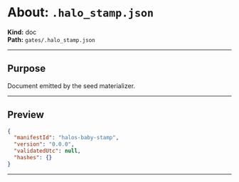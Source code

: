 # About: `.halo_stamp.json`

**Kind:** doc  
**Path:** `gates/.halo_stamp.json`

---

## Purpose

Document emitted by the seed materializer.

---

## Preview

````json
{
  "manifestId": "halos-baby-stamp",
  "version": "0.0.0",
  "validatedUtc": null,
  "hashes": {}
}
````

---
